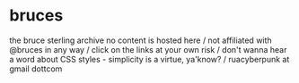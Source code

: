 # bruces
the bruce sterling archive
no content is hosted here /  not affiliated with @bruces in any way / click on the links at your own risk / don't wanna hear a word about CSS styles - simplicity is a virtue, ya'know? / ruacyberpunk at gmail dottcom
